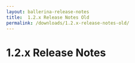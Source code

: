 ```yaml
---
layout: ballerina-release-notes
title:  1.2.x Release Notes Old
permalink: /downloads/1.2.x-release-notes-old/
---
```

<script src="{{ "/js/release_notes/all_release_notes.js" | prepend: site.baseurl }}"></script>

<h1 id="stable-release-notes">1.2.x Release Notes</h1>
<style>
li.cVersionItem  {display: none !important;  }
</style>
